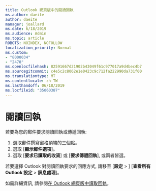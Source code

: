 ```yaml
---
title: Outlook 網頁版中的閱讀回執
ms.author: daeite
author: daeite
manager: joallard
ms.date: 6/18/2019
ms.audience: Admin
ms.topic: article
ROBOTS: NOINDEX, NOFOLLOW
localization_priority: Normal
ms.custom:
- "8000034"
- "2470"
ms.openlocfilehash: 82591667d21902b43049f61c977017a9d4bec4b7
ms.sourcegitcommit: c4e5c2c8062e1e0423c9c712fa222990da731f00
ms.translationtype: MT
ms.contentlocale: zh-TW
ms.lasthandoff: 06/18/2019
ms.locfileid: "35060387"
---
```

# <a name="read-receipts"></a>閱讀回執

若要為您的郵件要求閱讀回執或傳遞回執:

1. 選取郵件撰寫窗格頂端的三個點。
1. 選取 [**顯示郵件選項**]。
1. 選取 [**要求已讀取的收貨**] 或 [**要求傳遞回執**], 或兩者皆選。

若要選擇 Outlook 對閱讀回執要求的回應方式, 請移至 [**設定** > ] [**查看所有 Outlook 設定** > **訊息處理**]。

如需詳細資訊, 請參閱[在 Outlook 網頁版中讀取回執](https://support.office.com/article/e09af74d-3519-45fc-a680-37a538a92157)。